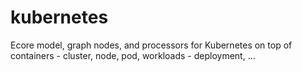 # kubernetes
Ecore model, graph nodes, and processors for Kubernetes on top of containers - cluster, node, pod, workloads - deployment, ...
